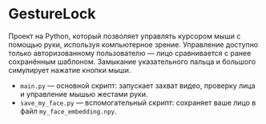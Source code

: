 # GestureLock
Проект на Python, который позволяет управлять курсором мыши с помощью руки, используя компьютерное зрение. Управление доступно только авторизованному пользователю — лицо сравнивается с ранее сохранённым шаблоном.
Замыкание указательного пальца и большого симулирует нажатие кнопки мыши.

- `main.py` — основной скрипт: запускает захват видео, проверку лица и управление мышью жестами руки.
- `save_my_face.py` — вспомогательный скрипт: сохраняет ваше лицо в файл `my_face_embedding.npy`.
